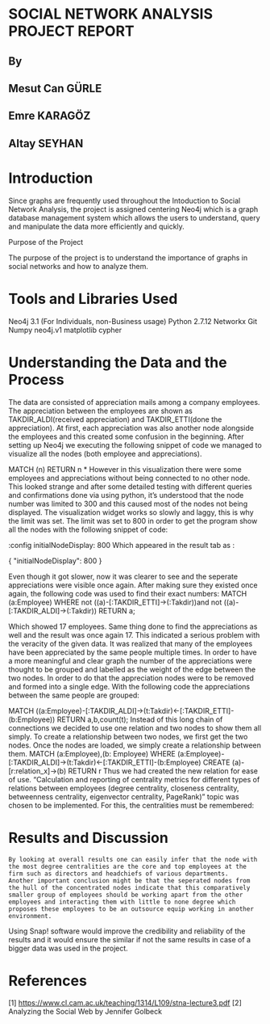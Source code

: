
# SOCIAL NETWORK ANALYSIS PROJECT REPORT
## By
## Mesut Can GÜRLE
## Emre KARAGÖZ
## Altay SEYHAN



# Introduction 	

Since graphs are frequently used throughout the Intoduction to Social Network Analysis, the project is assigned centering Neo4j which is a graph database management system which allows the users to understand, query and manipulate the data more efficiently and quickly.

Purpose of the Project

The purpose of the project is to understand the importance of graphs in social networks and how to analyze them.

# Tools and Libraries Used 

Neo4j 3.1 (For Individuals, non-Business usage)
Python 2.7.12
Networkx
Git
Numpy
neo4j.v1 
matplotlib
cypher

# Understanding the Data and the Process

The data are consisted of appreciation mails among a company employees. The appreciation between the employees are shown as TAKDIR_ALDI(received appreciation) and TAKDIR_ETTI(done the appreciation). 
At first, each appreciation was also another node alongside the employees and this created some confusion in the beginning. 
After setting up Neo4j we executing the following snippet of code we managed to visualize all the nodes (both employee and appreciations). 

MATCH (n) RETURN n *
However in this visualization there were some employees and appreciations without being connected to no other node. This looked strange and after some detailed testing with different queries and confirmations done via using python, it’s understood that the node number was limited to 300 and this caused most of the nodes not being displayed. The visualization widget works so slowly and laggy, this is why the limit was set. The limit was set to 800 in order to get the program show all the nodes with the following snippet of code: 

:config initialNodeDisplay: 800
Which appeared in the result tab as : 

{ 
"initialNodeDisplay": 800 
} 

Even though it got slower, now it was clearer to see and the seperate appreciations were visible once again. After making sure they existed once again, the following code was used to find their exact numbers:
 MATCH (a:Employee) WHERE not ((a)-[:TAKDIR_ETTI]->(:Takdir))and not ((a)-[:TAKDIR_ALDI]->(:Takdir)) RETURN a; 

Which showed 17 employees. Same thing done to find the appreciations as well and the result was once again 17. This indicated a serious problem with the veracity of the given data. 
It was realized that many of the employees have been appreciated by the same people multiple times. In order to have a more meaningful and clear graph the number of the appreciations were thought to be grouped and labelled as the weight of the edge between the two nodes. In order to do that the appreciation nodes were to be removed and formed into a single edge. 
With the following code the appreciations between the same people are grouped: 

MATCH ((a:Employee)-[:TAKDIR_ALDI]->(t:Takdir)<-[:TAKDIR_ETTI]-(b:Employee)) RETURN a,b,count(t);
	Instead of this long chain of connections we decided to use one relation and two nodes to show them all simply. To create a relationship between two nodes, we first get the two nodes. Once the nodes are loaded, we simply create a relationship between them.
MATCH (a:Employee),(b: Employee)
WHERE (a:Employee)-[:TAKDIR_ALDI]->(t:Takdir)<-[:TAKDIR_ETTI]-(b:Employee)
CREATE (a)-[r:relation_x]->(b)
RETURN r
	Thus we had created the new relation for ease of use.
“Calculation and reporting of centrality metrics for different types of relations between employees (degree centrality, closeness centrality, betweenness centrality, eigenvector centrality, PageRank)” topic was chosen to be implemented.
For this, the centralities must be remembered:

# Results and Discussion

	By looking at overall results one can easily infer that the node with the most degree centralities are the core and top employees at the firm such as directors and headchiefs of various departments.
	Another important conclusion might be that the seperated nodes from the hull of the concentrated nodes indicate that this comparatively smaller group of employees should be working apart from the other employees and interacting them with little to none degree which proposes these employees to be an outsource equip working in another environment.
Using Snap! software would improve the credibility and reliability of the results and it would ensure the similar if not the same results in case of a bigger data was used in the project.

# References 
[1] https://www.cl.cam.ac.uk/teaching/1314/L109/stna-lecture3.pdf
[2] Analyzing the Social Web by Jennifer Golbeck
